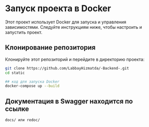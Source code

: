 # Запуск проекта в Docker

Этот проект использует Docker для запуска и управления зависимостями. Следуйте инструкциям ниже, чтобы настроить и запустить проект.


## Клонирование репозитория

Клонируйте этот репозиторий и перейдите в директорию проекта:

```bash
git clone https://github.com/LabbayHizmatda/-Backend-.git
cd static

## код для запуска Docker
docker-compose up --build

```


## Документация в Swagger находится по ссылке 
```bash
docs/ или redoc/

```
